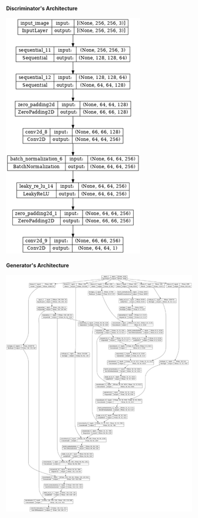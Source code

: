 #### Discriminator's Architecture
![alt text](https://github.com/U77w41/Cartoon_Face_Sentiment_Analysis/blob/main/StyleGAN/StyleGAN%20Discriminator%20Architecture.png)

#### Generator's Architecture
![alt text](https://github.com/U77w41/Cartoon_Face_Sentiment_Analysis/blob/main/StyleGAN/StyleGAN%20Generator%20Architecture.png)
